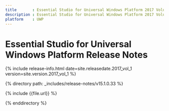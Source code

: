 ```yaml
---
title       : Essential Studio for Universal Windows Platform 2017 Volume 1 Release Notes
description : Essential Studio for Universal Windows Platform 2017 Volume 1 Release Notes
platform    : UWP
---
```


# Essential Studio for Universal Windows Platform Release Notes

{% include release-info.html date=site.releasedate.2017_vol_1 version=site.version.2017_vol_1 %} 

{% directory path: _includes/release-notes/v15.1.0.33 %}

{% include {{file.url}} %}

{% enddirectory %}